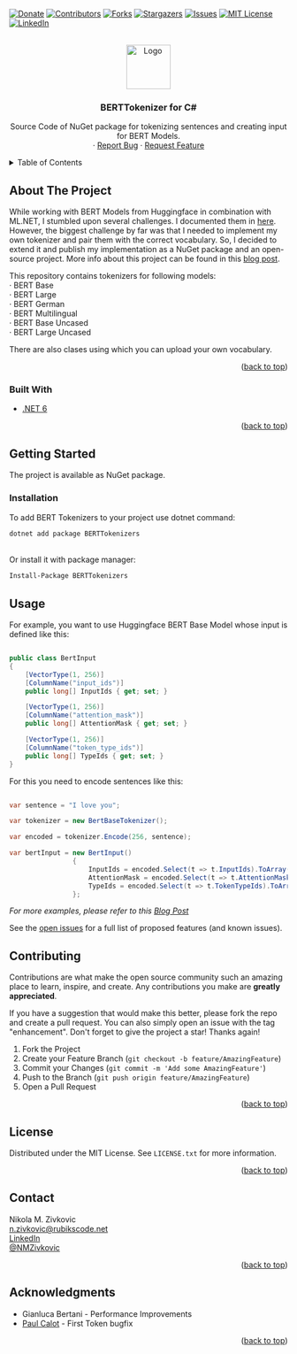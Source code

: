 <div id="top"></div>
<!--
*** Thanks for checking out the BERTTokenizers for C#. If you have a suggestion
*** that would make this better, please fork the repo and create a pull request
*** or simply open an issue with the tag "enhancement".
*** Don't forget to give the project a star!
*** Thanks again!
-->

[![Donate][donate-shield]][donate-url]
[![Contributors][contributors-shield]][contributors-url]
[![Forks][forks-shield]][forks-url]
[![Stargazers][stars-shield]][stars-url]
[![Issues][issues-shield]][issues-url]
[![MIT License][license-shield]][license-url]
[![LinkedIn][linkedin-shield]][linkedin-url]

<!-- PROJECT LOGO -->
<br />
<div align="center">
  <a href="https://github.com/NMZivkovic/BertTokenizers">
    <img src="https://github.com/NMZivkovic/BertTokenizers/blob/master/src/Assets/logo.png?raw=true" alt="Logo" width="80" height="80">
  </a>

<h3 align="center">BERTTokenizer for C#</h3>

  <p align="center">
    Source Code of NuGet package for tokenizing sentences and creating input for BERT Models.
    <br />
    ·
    <a href="https://github.com/NMZivkovic/BertTokenizers/issues">Report Bug</a>
    ·
    <a href="https://github.com/NMZivkovic/BertTokenizers/issues">Request Feature</a>
  </p>
</div>



<!-- TABLE OF CONTENTS -->
<details>
  <summary>Table of Contents</summary>
  <ol>
    <li>
      <a href="#about-the-project">About The Project</a>
      <ul>
        <li><a href="#built-with">Built With</a></li>
      </ul>
    </li>
    <li>
      <a href="#getting-started">Getting Started</a>
      <ul>
        <li><a href="#prerequisites">Prerequisites</a></li>
        <li><a href="#installation">Installation</a></li>
      </ul>
    </li>
    <li><a href="#usage">Usage</a></li>
    <li><a href="#license">License</a></li>
    <li><a href="#contact">Contact</a></li>
    <li><a href="#acknowledgments">Acknowledgments</a></li>
  </ol>
</details>

<!-- ABOUT THE PROJECT -->
## About The Project

While working with BERT Models from Huggingface in combination with ML.NET, I stumbled upon several challenges.
I documented them in [here](https://rubikscode.net/2021/10/25/using-huggingface-transformers-with-ml-net/).</br>
However, the biggest challenge by far was that I needed to implement my own tokenizer and pair them with the correct vocabulary.
So, I decided to extend it and publish my implementation as a NuGet package and an open-source project.
More info about this project can be found in this [blog post](https://rubikscode.net/2021/11/01/bert-tokenizers-for-ml-net/). </br>

This repository contains tokenizers for following models:<br />
    · BERT Base<br />
    · BERT Large<br />
    · BERT German<br />
    · BERT Multilingual<br />
    · BERT Base Uncased<br />
    · BERT Large Uncased<br />

There are also clases using which you can upload your own vocabulary.

<p align="right">(<a href="#top">back to top</a>)</p>

### Built With

* [.NET 6](https://dotnet.microsoft.com/download/dotnet/6.0)

<p align="right">(<a href="#top">back to top</a>)</p>

<!-- GETTING STARTED -->
## Getting Started

The project is available as NuGet package.

### Installation

To add BERT Tokenizers to your project use dotnet command:

```sh
dotnet add package BERTTokenizers
```

</br>
Or install it with package manager:

```bash
Install-Package BERTTokenizers
```

<!-- USAGE EXAMPLES -->
## Usage

For example, you want to use Huggingface BERT Base Model whose input is defined like this:

```csharp

public class BertInput
{
    [VectorType(1, 256)]
    [ColumnName("input_ids")]
    public long[] InputIds { get; set; }

    [VectorType(1, 256)]
    [ColumnName("attention_mask")]
    public long[] AttentionMask { get; set; }

    [VectorType(1, 256)]
    [ColumnName("token_type_ids")]
    public long[] TypeIds { get; set; }
}

```

For this you need to encode sentences like this:

```csharp

var sentence = "I love you";

var tokenizer = new BertBaseTokenizer();

var encoded = tokenizer.Encode(256, sentence);

var bertInput = new BertInput()
                {
                    InputIds = encoded.Select(t => t.InputIds).ToArray(),
                    AttentionMask = encoded.Select(t => t.AttentionMask).ToArray(),
                    TypeIds = encoded.Select(t => t.TokenTypeIds).ToArray()
                };

```

_For more examples, please refer to this [Blog Post](https://rubikscode.net/2021/11/01/bert-tokenizers-for-ml-net/)_

See the [open issues](https://github.com/NMZivkovic/BertTokenizers/issues) for a full list of proposed features (and known issues).


<!-- CONTRIBUTING -->
## Contributing

Contributions are what make the open source community such an amazing place to learn, inspire, and create. Any contributions you make are **greatly appreciated**.

If you have a suggestion that would make this better, please fork the repo and create a pull request. You can also simply open an issue with the tag "enhancement".
Don't forget to give the project a star! Thanks again!

1. Fork the Project
2. Create your Feature Branch (`git checkout -b feature/AmazingFeature`)
3. Commit your Changes (`git commit -m 'Add some AmazingFeature'`)
4. Push to the Branch (`git push origin feature/AmazingFeature`)
5. Open a Pull Request

<p align="right">(<a href="#top">back to top</a>)</p>



<!-- LICENSE -->
## License

Distributed under the MIT License. See `LICENSE.txt` for more information.

<p align="right">(<a href="#top">back to top</a>)</p>



<!-- CONTACT -->
## Contact

Nikola M. Zivkovic</br>
n.zivkovic@rubikscode.net</br>
[LinkedIn](https://www.linkedin.com/in/nmzivkovic/)</br>
[@NMZivkovic](https://twitter.com/NMZivkovic)</br>

<p align="right">(<a href="#top">back to top</a>)</p>

<!-- ACKNOWLEDGMENTS -->
## Acknowledgments

* Gianluca Bertani - Performance Improvements
* [Paul Calot](https://github.com/PaulCalot) - First Token bugfix

<p align="right">(<a href="#top">back to top</a>)</p>

<!-- MARKDOWN LINKS & IMAGES -->
<!-- https://www.markdownguide.org/basic-syntax/#reference-style-links -->
[contributors-shield]: https://img.shields.io/github/contributors/NMZivkovic/BertTokenizers.svg?style=for-the-badge
[contributors-url]: https://github.com/NMZivkovic/BertTokenizers/graphs/contributors
[donate-shield]: https://img.shields.io/badge/Donate-!-555?style=for-the-badge
[donate-url]: https://www.paypal.com/paypalme/rubikscode
[forks-shield]: https://img.shields.io/github/forks/NMZivkovic/BertTokenizers.svg?style=for-the-badge
[forks-url]: https://github.com/NMZivkovic/BertTokenizers/network/members
[stars-shield]: https://img.shields.io/github/stars/NMZivkovic/BertTokenizers.svg?style=for-the-badge
[stars-url]: https://github.com/NMZivkovic/BertTokenizers/stargazers
[issues-shield]: https://img.shields.io/github/issues/NMZivkovic/BertTokenizers.svg?style=for-the-badge
[issues-url]: https://github.com/NMZivkovic/BertTokenizers/issues
[license-shield]: https://img.shields.io/github/license/NMZivkovic/BertTokenizers.svg?style=for-the-badge
[license-url]: https://github.com/NMZivkovic/BertTokenizers/blob/master/LICENSE.txt
[linkedin-shield]: https://img.shields.io/badge/-LinkedIn-black.svg?style=for-the-badge&logo=linkedin&colorB=555
[linkedin-url]: https://www.linkedin.com/in/nmzivkovic/
